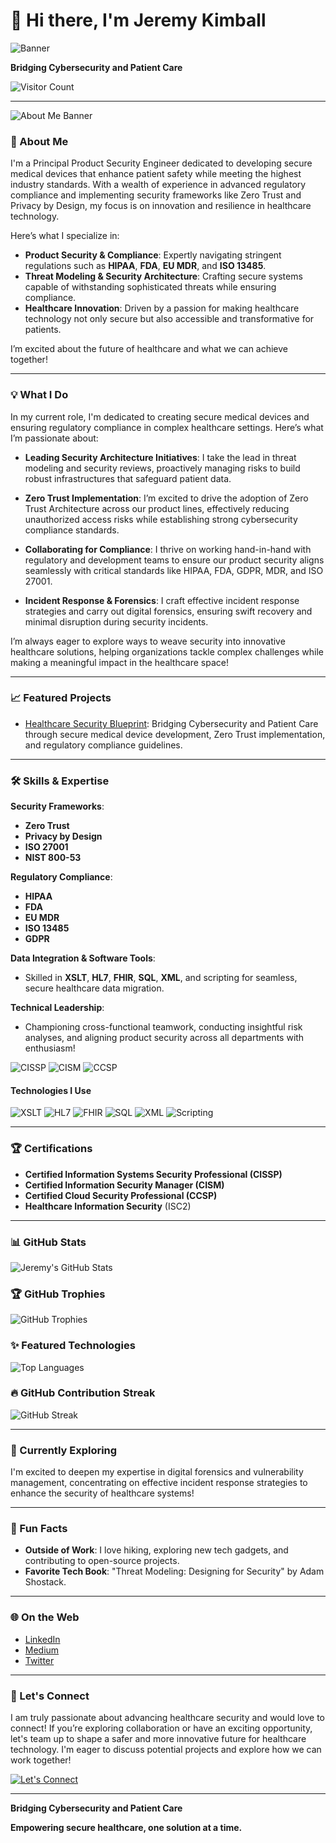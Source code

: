 # 👋 Hi there, I'm Jeremy Kimball

![Banner](https://i.ibb.co/yQjnVtc/Designer-8.jpg)

**Bridging Cybersecurity and Patient Care**

![Visitor Count](https://komarev.com/ghpvc/?username=PuddleSec&color=blue)

---
![About Me Banner](https://i.ibb.co/Wng50Np/Designer-9.jpg)
### 🚀 About Me
I'm a Principal Product Security Engineer dedicated to developing secure medical devices that enhance patient safety while meeting the highest industry standards. With a wealth of experience in advanced regulatory compliance and implementing security frameworks like Zero Trust and Privacy by Design, my focus is on innovation and resilience in healthcare technology.

Here’s what I specialize in:
- **Product Security & Compliance**: Expertly navigating stringent regulations such as **HIPAA**, **FDA**, **EU MDR**, and **ISO 13485**.
- **Threat Modeling & Security Architecture**: Crafting secure systems capable of withstanding sophisticated threats while ensuring compliance.
- **Healthcare Innovation**: Driven by a passion for making healthcare technology not only secure but also accessible and transformative for patients. 

I’m excited about the future of healthcare and what we can achieve together!

---

### 💡 What I Do
In my current role, I'm dedicated to creating secure medical devices and ensuring regulatory compliance in complex healthcare settings. Here’s what I’m passionate about:

- **Leading Security Architecture Initiatives**: I take the lead in threat modeling and security reviews, proactively managing risks to build robust infrastructures that safeguard patient data.

- **Zero Trust Implementation**: I’m excited to drive the adoption of Zero Trust Architecture across our product lines, effectively reducing unauthorized access risks while establishing strong cybersecurity compliance standards.

- **Collaborating for Compliance**: I thrive on working hand-in-hand with regulatory and development teams to ensure our product security aligns seamlessly with critical standards like HIPAA, FDA, GDPR, MDR, and ISO 27001.

- **Incident Response & Forensics**: I craft effective incident response strategies and carry out digital forensics, ensuring swift recovery and minimal disruption during security incidents.

I’m always eager to explore ways to weave security into innovative healthcare solutions, helping organizations tackle complex challenges while making a meaningful impact in the healthcare space!

---

### 📈 Featured Projects
- [Healthcare Security Blueprint](https://github.com/PuddleSec/healthcare-security-blueprint): Bridging Cybersecurity and Patient Care through secure medical device development, Zero Trust implementation, and regulatory compliance guidelines.

---

### 🛠️ Skills & Expertise
**Security Frameworks**: 
- **Zero Trust** 
- **Privacy by Design** 
- **ISO 27001** 
- **NIST 800-53**

**Regulatory Compliance**: 
- **HIPAA** 
- **FDA** 
- **EU MDR** 
- **ISO 13485** 
- **GDPR**

**Data Integration & Software Tools**: 
- Skilled in **XSLT**, **HL7**, **FHIR**, **SQL**, **XML**, and scripting for seamless, secure healthcare data migration.

**Technical Leadership**: 
- Championing cross-functional teamwork, conducting insightful risk analyses, and aligning product security across all departments with enthusiasm!

![CISSP](https://img.shields.io/badge/CISSP-Certified-blue) ![CISM](https://img.shields.io/badge/CISM-Certified-green) ![CCSP](https://img.shields.io/badge/CCSP-Certified-blue)

#### Technologies I Use
![XSLT](https://img.shields.io/badge/-XSLT-007396?logo=xml&logoColor=white)
![HL7](https://img.shields.io/badge/-HL7-critical)
![FHIR](https://img.shields.io/badge/-FHIR-red)
![SQL](https://img.shields.io/badge/-SQL-4479A1?logo=postgresql&logoColor=white)
![XML](https://img.shields.io/badge/-XML-orange?logo=xml&logoColor=white)
![Scripting](https://img.shields.io/badge/-Scripting-blueviolet)

---

### 🏆 Certifications
- **Certified Information Systems Security Professional (CISSP)**
- **Certified Information Security Manager (CISM)**
- **Certified Cloud Security Professional (CCSP)**
- **Healthcare Information Security** (ISC2)

---

### 📊 GitHub Stats
![Jeremy's GitHub Stats](https://github-readme-stats.vercel.app/api?username=PuddleSec&show_icons=true&theme=radical)

### 🏆 GitHub Trophies
![GitHub Trophies](https://github-profile-trophy.vercel.app/?username=PuddleSec&theme=darkhub)

### ✨ Featured Technologies
![Top Languages](https://github-readme-stats.vercel.app/api/top-langs/?username=PuddleSec&layout=compact&theme=radical)

### 🔥 GitHub Contribution Streak
![GitHub Streak](https://github-readme-streak-stats.herokuapp.com/?user=PuddleSec&theme=radical)

---

### 🌱 Currently Exploring
I'm excited to deepen my expertise in digital forensics and vulnerability management, concentrating on effective incident response strategies to enhance the security of healthcare systems!

---

### 🎉 Fun Facts
- **Outside of Work**: I love hiking, exploring new tech gadgets, and contributing to open-source projects.
- **Favorite Tech Book**: "Threat Modeling: Designing for Security" by Adam Shostack.

---

### 🌐 On the Web
- [LinkedIn](https://www.linkedin.com/in/jeremykimball)
- [Medium](https://medium.com/@PuddleSec)
- [Twitter](https://twitter.com/PuddleSec)

---

### 🤝 Let's Connect
I am truly passionate about advancing healthcare security and would love to connect! If you’re exploring collaboration or have an exciting opportunity, let's team up to shape a safer and more innovative future for healthcare technology. I'm eager to discuss potential projects and explore how we can work together! 

[![Let's Connect](https://img.shields.io/badge/Let's_Connect-LinkedIn-blue)](https://www.linkedin.com/in/jeremykimball)

---

**Bridging Cybersecurity and Patient Care**

**Empowering secure healthcare, one solution at a time.**

